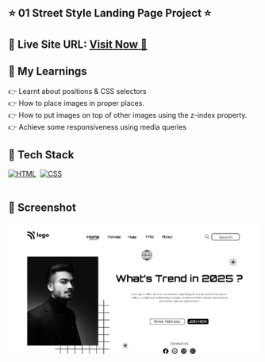 ## ⭐ 01 Street Style Landing Page Project  ⭐

## 📌 **Live Site URL:** <a href="https://whats-the-trend.netlify.app/">**Visit Now** 🚀</a>


## 📌 My Learnings
👉 Learnt about positions & CSS selectors<br>
👉 How to place images in proper places.<br>
👉 How to put images on top of other images using the z-index property.<br>
👉 Achieve some responsiveness using media queries<br>

## 📌 Tech Stack

[![HTML](https://img.shields.io/badge/html5%20-%23E34F26.svg?&style=for-the-badge&logo=html5&logoColor=white)](https://github.com/prakash-naikwadi)&nbsp;
[![CSS](https://img.shields.io/badge/css3%20-%231572B6.svg?&style=for-the-badge&logo=css3&logoColor=white)](https://github.com/prakash-naikwadi)&nbsp;
<br>
<br>

## 📌 Screenshot
![image](./thumbnail.png)
